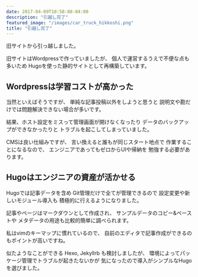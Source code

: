 ```yaml
---
date: 2017-04-09T10:58:08-04:00
description: "引越し完了"
featured_image: "/images/car_truck_hikkoshi.png"
title: "引越し完了"
---
```


旧サイトから引っ越しました。

旧サイトはWordpressで作っていましたが、
個人で運営するうえで不便な点も多いため
Hugoを使った静的サイトとして再構築しています。

<!--more-->

## Wordpressは学習コストが高かった
当然といえばそうですが、
単純な記事投稿以外をしようと思うと
説明文や勘だけでは問題解決できない場合が多いです。

結果、ホスト設定をミスって管理画面が開けなくなったり
データのバックアップができなかったりと
トラブルを起こしてしまっていました。

CMSは良い仕組みですが、
言い換えると誰もが同じスタート地点で
作業することになるなので、
エンジニアであってもゼロからUIや帰納を
勉強する必要があります。

## Hugoはエンジニアの資産が活かせる
Hugoでは記事データを含め
Git管理だけで全てが管理できるので
設定変更や新しいモジュール導入も
積極的に行えるようになりました。

記事やページはマークダウンとして作成され、
サンプルデータのコピー&ペーストや
メタデータの用途も比較的簡単に調べられます。

私はvimのキーマップに慣れているので、
自前のエディタで記事作成ができるのもポイントが高いですね。

似たようなことができる
Hexo, Jekyllrb も検討しましたが、
環境によってパッケージ管理でトラブルが起きたないかが
気になったので導入がシンプルなHugoを選びました。